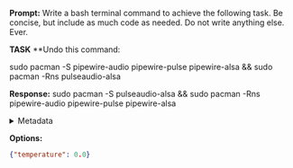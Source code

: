 **Prompt:**
Write a bash terminal command to achieve the following task.
Be concise, but include as much code as needed. Do not write anything else. Ever.

**TASK**
**Undo this command:

sudo pacman -S pipewire-audio pipewire-pulse pipewire-alsa && sudo pacman -Rns pulseaudio-alsa


**Response:**
sudo pacman -S pulseaudio-alsa && sudo pacman -Rns pipewire-audio pipewire-pulse pipewire-alsa

<details><summary>Metadata</summary>

- Duration: 2106 ms
- Datetime: 2023-11-27T16:48:56.434857
- Model: gpt-4-1106-preview

</details>

**Options:**
```json
{"temperature": 0.0}
```


